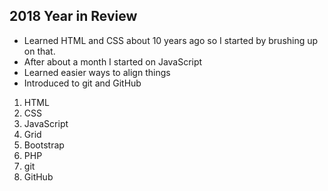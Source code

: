 ## 2018 Year in Review

* Learned HTML and CSS about 10 years ago so I started by brushing up on that. 
* After about a month I started on JavaScript
* Learned easier ways to align things
* Introduced to git and GitHub



1. HTML
2. CSS
3. JavaScript
4. Grid
5. Bootstrap
6. PHP
7. git
8. GitHub